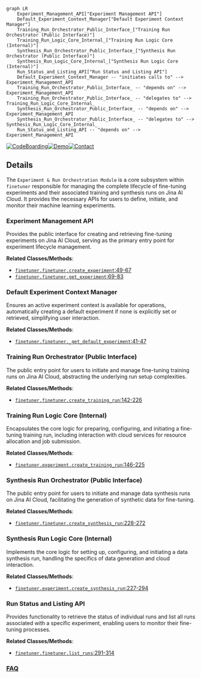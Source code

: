 ```mermaid
graph LR
    Experiment_Management_API["Experiment Management API"]
    Default_Experiment_Context_Manager["Default Experiment Context Manager"]
    Training_Run_Orchestrator_Public_Interface_["Training Run Orchestrator (Public Interface)"]
    Training_Run_Logic_Core_Internal_["Training Run Logic Core (Internal)"]
    Synthesis_Run_Orchestrator_Public_Interface_["Synthesis Run Orchestrator (Public Interface)"]
    Synthesis_Run_Logic_Core_Internal_["Synthesis Run Logic Core (Internal)"]
    Run_Status_and_Listing_API["Run Status and Listing API"]
    Default_Experiment_Context_Manager -- "initiates calls to" --> Experiment_Management_API
    Training_Run_Orchestrator_Public_Interface_ -- "depends on" --> Experiment_Management_API
    Training_Run_Orchestrator_Public_Interface_ -- "delegates to" --> Training_Run_Logic_Core_Internal_
    Synthesis_Run_Orchestrator_Public_Interface_ -- "depends on" --> Experiment_Management_API
    Synthesis_Run_Orchestrator_Public_Interface_ -- "delegates to" --> Synthesis_Run_Logic_Core_Internal_
    Run_Status_and_Listing_API -- "depends on" --> Experiment_Management_API
```

[![CodeBoarding](https://img.shields.io/badge/Generated%20by-CodeBoarding-9cf?style=flat-square)](https://github.com/CodeBoarding/GeneratedOnBoardings)[![Demo](https://img.shields.io/badge/Try%20our-Demo-blue?style=flat-square)](https://www.codeboarding.org/demo)[![Contact](https://img.shields.io/badge/Contact%20us%20-%20contact@codeboarding.org-lightgrey?style=flat-square)](mailto:contact@codeboarding.org)

## Details

The `Experiment & Run Orchestration Module` is a core subsystem within `finetuner` responsible for managing the complete lifecycle of fine-tuning experiments and their associated training and synthesis runs on Jina AI Cloud. It provides the necessary APIs for users to define, initiate, and monitor their machine learning experiments.

### Experiment Management API
Provides the public interface for creating and retrieving fine-tuning experiments on Jina AI Cloud, serving as the primary entry point for experiment lifecycle management.


**Related Classes/Methods**:

- <a href="https://github.com/jina-ai/finetuner/blob/main/finetuner/finetuner.py#L49-L67" target="_blank" rel="noopener noreferrer">`finetuner.finetuner.create_experiment`:49-67</a>
- <a href="https://github.com/jina-ai/finetuner/blob/main/finetuner/finetuner.py#L69-L83" target="_blank" rel="noopener noreferrer">`finetuner.finetuner.get_experiment`:69-83</a>


### Default Experiment Context Manager
Ensures an active experiment context is available for operations, automatically creating a default experiment if none is explicitly set or retrieved, simplifying user interaction.


**Related Classes/Methods**:

- <a href="https://github.com/jina-ai/finetuner/blob/main/finetuner/finetuner.py#L41-L47" target="_blank" rel="noopener noreferrer">`finetuner.finetuner._get_default_experiment`:41-47</a>


### Training Run Orchestrator (Public Interface)
The public entry point for users to initiate and manage fine-tuning training runs on Jina AI Cloud, abstracting the underlying run setup complexities.


**Related Classes/Methods**:

- <a href="https://github.com/jina-ai/finetuner/blob/main/finetuner/finetuner.py#L142-L226" target="_blank" rel="noopener noreferrer">`finetuner.finetuner.create_training_run`:142-226</a>


### Training Run Logic Core (Internal)
Encapsulates the core logic for preparing, configuring, and initiating a fine-tuning training run, including interaction with cloud services for resource allocation and job submission.


**Related Classes/Methods**:

- <a href="https://github.com/jina-ai/finetuner/blob/main/finetuner/experiment.py#L146-L225" target="_blank" rel="noopener noreferrer">`finetuner.experiment.create_training_run`:146-225</a>


### Synthesis Run Orchestrator (Public Interface)
The public entry point for users to initiate and manage data synthesis runs on Jina AI Cloud, facilitating the generation of synthetic data for fine-tuning.


**Related Classes/Methods**:

- <a href="https://github.com/jina-ai/finetuner/blob/main/finetuner/finetuner.py#L228-L272" target="_blank" rel="noopener noreferrer">`finetuner.finetuner.create_synthesis_run`:228-272</a>


### Synthesis Run Logic Core (Internal)
Implements the core logic for setting up, configuring, and initiating a data synthesis run, handling the specifics of data generation and cloud interaction.


**Related Classes/Methods**:

- <a href="https://github.com/jina-ai/finetuner/blob/main/finetuner/experiment.py#L227-L294" target="_blank" rel="noopener noreferrer">`finetuner.experiment.create_synthesis_run`:227-294</a>


### Run Status and Listing API
Provides functionality to retrieve the status of individual runs and list all runs associated with a specific experiment, enabling users to monitor their fine-tuning processes.


**Related Classes/Methods**:

- <a href="https://github.com/jina-ai/finetuner/blob/main/finetuner/finetuner.py#L291-L314" target="_blank" rel="noopener noreferrer">`finetuner.finetuner.list_runs`:291-314</a>




### [FAQ](https://github.com/CodeBoarding/GeneratedOnBoardings/tree/main?tab=readme-ov-file#faq)